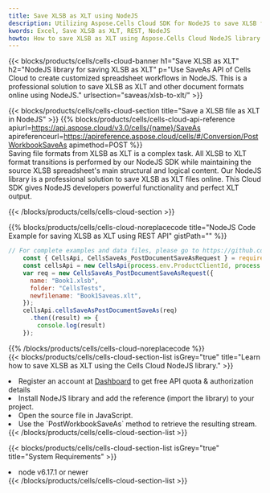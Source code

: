 ```yaml
---
title: Save XLSB as XLT using NodeJS 
description: Utilizing Aspose.Cells Cloud SDK for NodeJS to save XLSB format file as XLT format file. 
kwords: Excel, Save XLSB as XLT, REST, NodeJS
howto: How to save XLSB as XLT using Aspose.Cells Cloud NodeJS library.
---
```



{{< blocks/products/cells/cells-cloud-banner h1="Save XLSB as XLT" h2="NodeJS library for saving XLSB as XLT" p="Use SaveAs API of Cells Cloud to create customized spreadsheet workflows in NodeJS. This is a professional solution to save XLSB as XLT and other document formats online using NodeJS." urlsection="saveas/xlsb-to-xlt/" >}}

{{< blocks/products/cells/cells-cloud-section  title="Save a XLSB file as XLT in NodeJS" >}}
{{% blocks/products/cells/cells-cloud-api-reference  apiurl=https://api.aspose.cloud/v3.0/cells/{name}/SaveAs  apireferenceurl=https://apireference.aspose.cloud/cells/#/Conversion/PostWorkbookSaveAs  apimethod=POST %}}
<br/>
Saving file formats from XLSB as XLT is a complex task. All XLSB to XLT format transitions is performed by our NodeJS SDK while maintaining the source XLSB spreadsheet's main structural and logical content. Our NodeJS library is a professional solution to save XLSB as XLT files online. This Cloud SDK gives NodeJS developers powerful functionality and perfect XLT output.

{{< /blocks/products/cells/cells-cloud-section >}}

{{% blocks/products/cells/cells-cloud-noreplacecode title="NodeJS Code Example for saving XLSB as XLT using REST API" gistPath="" %}}
  
```js
// For complete examples and data files, please go to https://github.com/aspose-cells-cloud/aspose-cells-cloud-node/
    const { CellsApi, CellsSaveAs_PostDocumentSaveAsRequest } = require("asposecellscloud");
    const cellsApi = new CellsApi(process.env.ProductClientId, process.env.ProductClientSecret);
    var req = new CellsSaveAs_PostDocumentSaveAsRequest({
      name: "Book1.xlsb",
      folder: "CellsTests",
      newfilename: "Book1Saveas.xlt",
    });
    cellsApi.cellsSaveAsPostDocumentSaveAs(req)
      .then((result) => {
        console.log(result)
    });
```
  
{{% /blocks/products/cells/cells-cloud-noreplacecode  %}}
<br/>
{{< blocks/products/cells/cells-cloud-section-list isGrey="true"  title="Learn how to save XLSB as XLT using the Cells Cloud NodeJS library." >}}
<li>Register an account at <a href="https://dashboard.aspose.cloud/">Dashboard</a> to get free API quota & authorization details</li>
<li>Install NodeJS library and add the reference (import the library) to your project.</li>
<li>Open the source file in JavaScript.</li>
<li>Use the `PostWorkbookSaveAs` method to retrieve the resulting stream.</li>
{{< /blocks/products/cells/cells-cloud-section-list >}}

{{< blocks/products/cells/cells-cloud-section-list isGrey="true"  title="System Requirements" >}}
<li>node v6.17.1 or newer</li>
{{< /blocks/products/cells/cells-cloud-section-list >}}
